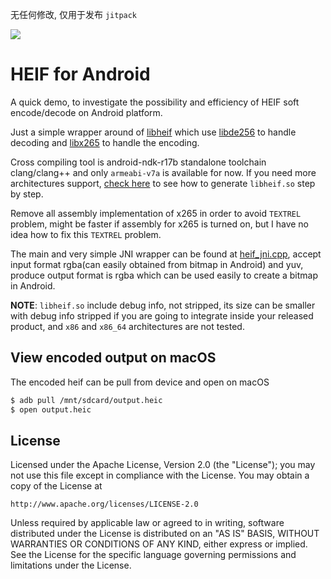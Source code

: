 无任何修改, 仅用于发布 `jitpack`

[![](https://jitpack.io/v/yizems/HeifAndroid.svg)](https://jitpack.io/#yizems/HeifAndroid)





HEIF for Android
======

A quick demo, to investigate the possibility and efficiency of HEIF soft encode/decode on Android platform.

Just a simple wrapper around of [libheif](https://github.com/strukturag/libheif) which use [libde256](https://github.com/strukturag/libde265) to handle decoding and [libx265](http://x265.org/) to handle the encoding.

Cross compiling tool is android-ndk-r17b standalone toolchain clang/clang++ and only `armeabi-v7a` is available for now. If you need more architectures support, [check here](https://github.com/WanghongLin/miscellaneous/blob/master/docs/libheif4Android.md) to see how to generate `libheif.so` step by step.

Remove all assembly implementation of x265 in order to avoid `TEXTREL` problem, might be faster if assembly for x265 is turned on, but I have no idea how to fix this `TEXTREL` problem.

The main and very simple JNI wrapper can be found at [heif_jni.cpp](libheif/src/main/cpp/heif_jni.cpp), accept input format rgba(can easily obtained from bitmap in Android) and yuv, produce output format is rgba which can be used easily to create a bitmap in Android.

__NOTE__: `libheif.so` include debug info, not stripped, its size can be smaller with debug info stripped if you are going to integrate inside your released product, and `x86` and `x86_64` architectures are not tested.

View encoded output on macOS
------

The encoded heif can be pull from device and open on macOS

```sh
$ adb pull /mnt/sdcard/output.heic
$ open output.heic
```

License
------
Licensed under the Apache License, Version 2.0 (the "License");
you may not use this file except in compliance with the License.
You may obtain a copy of the License at

    http://www.apache.org/licenses/LICENSE-2.0

Unless required by applicable law or agreed to in writing, software
distributed under the License is distributed on an "AS IS" BASIS,
WITHOUT WARRANTIES OR CONDITIONS OF ANY KIND, either express or implied.
See the License for the specific language governing permissions and
limitations under the License.
